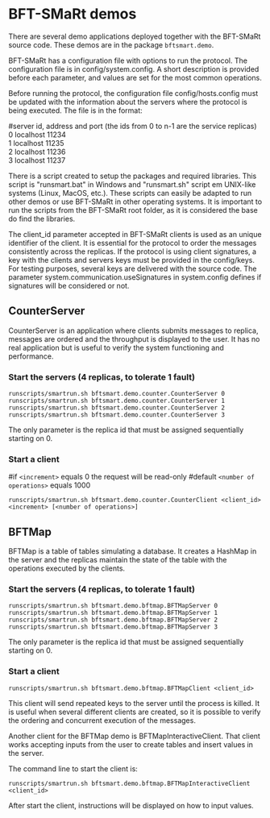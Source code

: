 # BFT-SMaRt demos #

There are several demo applications deployed together with the BFT-SMaRt source code.
These demos are in the package `bftsmart.demo`.

BFT-SMaRt has a configuration file with options to run the protocol. The configuration file is in config/system.config. A short description is provided before each parameter, and values are set for the most common operations.

Before running the protocol, the configuration file config/hosts.config must be updated with the information about the servers where the protocol is being executed. The file is in the format:

#server id, address and port (the ids from 0 to n-1 are the service replicas)<br />
0 localhost 11234<br />
1 localhost 11235<br />
2 localhost 11236<br />
3 localhost 11237<br />

There is a script created to setup the packages and required libraries. This script is "runsmart.bat" in Windows and "runsmart.sh" script em UNIX-like systems (Linux, MacOS, etc.). These scripts can easily be adapted to run other demos or use BFT-SMaRt in other operating systems. It is important to run the scripts from the BFT-SMaRt root folder, as it is considered the base do find the libraries.

The client\_id parameter accepted in BFT-SMaRt clients is used as an unique identifier of the client. It is essential for the protocol to order the messages consistently across the replicas. If the protocol is using client signatures, a key with the clients and servers keys must be provided in the config/keys. For testing purposes, several keys are delivered with the source code.
The parameter system.communication.useSignatures in system.config defines if signatures will be considered or not.

## CounterServer ##

CounterServer is an application where clients submits messages to replica, messages are ordered and the throughput is displayed to the user. It has no real application but is useful to verify the system functioning and performance.

### Start the servers (4 replicas, to tolerate 1 fault) ###

`runscripts/smartrun.sh bftsmart.demo.counter.CounterServer 0`<br />
`runscripts/smartrun.sh bftsmart.demo.counter.CounterServer 1`<br />
`runscripts/smartrun.sh bftsmart.demo.counter.CounterServer 2`<br />
`runscripts/smartrun.sh bftsmart.demo.counter.CounterServer 3`<br />

The only parameter is the replica id that must be assigned sequentially starting on 0.

### Start a client ###

#if `<increment>` equals 0 the request will be read-only
#default `<number of operations>` equals 1000

`runscripts/smartrun.sh bftsmart.demo.counter.CounterClient <client_id> <increment> [<number of operations>]`

## BFTMap ##

BFTMap is a table of tables simulating a database.
It creates a HashMap in the server and the replicas maintain the state of the table with the operations executed by the clients.

### Start the servers (4 replicas, to tolerate 1 fault) ###

`runscripts/smartrun.sh bftsmart.demo.bftmap.BFTMapServer 0`<br />
`runscripts/smartrun.sh bftsmart.demo.bftmap.BFTMapServer 1`<br />
`runscripts/smartrun.sh bftsmart.demo.bftmap.BFTMapServer 2`<br />
`runscripts/smartrun.sh bftsmart.demo.bftmap.BFTMapServer 3`<br />

The only parameter is the replica id that must be assigned sequentially starting on 0.

### Start a client ###

`runscripts/smartrun.sh bftsmart.demo.bftmap.BFTMapClient <client_id>`

This client will send repeated keys to the server until the process is killed.
It is useful when several different clients are created, so it is possible to verify the ordering and concurrent execution of the messages.

Another client for the BFTMap demo is BFTMapInteractiveClient. That client works accepting inputs from the user to create tables and insert values in the server.

The command line to start the client is:

`runscripts/smartrun.sh bftsmart.demo.bftmap.BFTMapInteractiveClient <client_id>`

After start the client, instructions will be displayed on how to input values.